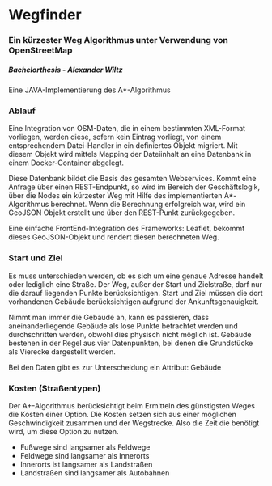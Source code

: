 # Wegfinder
### Ein kürzester Weg Algorithmus unter Verwendung von OpenStreetMap

##### Bachelorthesis - Alexander Wiltz

Eine JAVA-Implementierung des A*-Algorithmus

### Ablauf
Eine Integration von OSM-Daten, die in einem bestimmten XML-Format vorliegen, werden diese, sofern kein Eintrag vorliegt,
von einem entsprechendem Datei-Handler in ein definiertes Objekt migriert.
Mit diesem Objekt wird mittels Mapping der Dateiinhalt an eine Datenbank in einem Docker-Container abgelegt.

Diese Datenbank bildet die Basis des gesamten Webservices.
Kommt eine Anfrage über einen REST-Endpunkt, so wird im Bereich der Geschäftslogik, über die Nodes ein kürzester Weg mit Hilfe des implementierten A*-Algorithmus berechnet.
Wenn die Berechnung erfolgreich war, wird ein GeoJSON Objekt erstellt und über den REST-Punkt zurückgegeben.

Eine einfache FrontEnd-Integration des Frameworks: Leaflet, bekommt dieses GeoJSON-Objekt und rendert diesen berechneten Weg.

### Start und Ziel
Es muss unterschieden werden, ob es sich um eine genaue Adresse handelt oder lediglich eine Straße.
Der Weg, außer der Start und Zielstraße, darf nur die darauf liegenden Punkte berücksichtigen.
Start und Ziel müssen die dort vorhandenen Gebäude berücksichtigen aufgrund der Ankunftsgenauigkeit.

Nimmt man immer die Gebäude an, kann es passieren, dass aneinanderliegende Gebäude als lose Punkte betrachtet werden und durchschritten werden,
obwohl dies physisch nicht möglich ist.
Gebäude bestehen in der Regel aus vier Datenpunkten, bei denen die Grundstücke als Vierecke dargestellt werden.

Bei den Daten gibt es zur Unterscheidung ein Attribut: Gebäude

### Kosten (Straßentypen)
Der A+-Algorithmus berücksichtigt beim Ermitteln des günstigsten Weges die Kosten einer Option.
Die Kosten setzen sich aus einer möglichen Geschwindigkeit zusammen und der Wegstrecke.
Also die Zeit die benötigt wird, um diese Option zu nutzen.

- Fußwege sind langsamer als Feldwege
- Feldwege sind langsamer als Innerorts
- Innerorts ist langsamer als Landstraßen
- Landstraßen sind langsamer als Autobahnen
